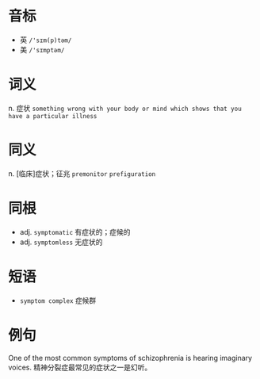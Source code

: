 # 音标

- 英 `/'sɪm(p)təm/`
- 美 `/'sɪmptəm/`

# 词义

n. 症状
`something wrong with your body or mind which shows that you have a particular illness`

# 同义

n. [临床]症状；征兆
`premonitor` `prefiguration`

# 同根

- adj. `symptomatic` 有症状的；症候的
- adj. `symptomless` 无症状的

# 短语

- `symptom complex` 症候群

# 例句

One of the most common symptoms of schizophrenia is hearing imaginary voices.
精神分裂症最常见的症状之一是幻听。



